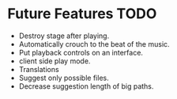 # Future Features TODO
- Destroy stage after playing.
- Automatically crouch to the beat of the music.
- Put playback controls on an interface.
- client side play mode.
- Translations
- Suggest only possible files.
- Decrease suggestion length of big paths.